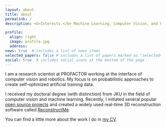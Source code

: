 ```yaml
---
layout: about
title: about
permalink: /
description: <b>Interests.</b> Machine Learning, Computer Vision, and Robotics.

profile:
  align: right
  image: profile.jpg
  address: 
news: true  # includes a list of news items
selected_papers: false # includes a list of papers marked as "selected={true}"
social: true  # includes social icons at the bottom of the page
---
```


I am a research scientist at PROFACTOR working at the interface of computer vision and robotics. My focus is on probabilistic approaches to create self-optimized artificial training data. 

I received my doctoral degree (with distinction) from JKU in the field of computer vision and machine learning.
Recently, I initiated several popular [open source projects](https://github.com/cheind) and created a widely used real-time 3D reconstruction software called [ReconstructMe](https://www.reconstructme.net/).

You can find a little more about the work I do in [my CV](assets/pdf/CV_cheind.pdf).